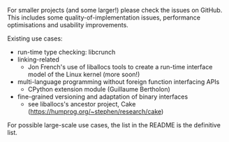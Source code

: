 For smaller projects (and some larger!) please check the issues on
GitHub. This includes some quality-of-implementation issues,
performance optimisations and usability improvements.

Existing use cases:
* run-time type checking: libcrunch
* linking-related
    - Jon French's use of liballocs tools to create a run-time interface model of the Linux kernel (more soon!)
* multi-language programming without foreign function interfacing APIs
    - CPython extension module (Guillaume Bertholon)
* fine-grained versioning and adaptation of binary interfaces
    - see liballocs's ancestor project, Cake (https://humprog.org/~stephen/research/cake)

For possible large-scale use cases, the list in the README is the
definitive list.
